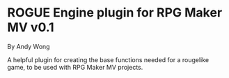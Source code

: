 ROGUE Engine plugin for RPG Maker MV v0.1
=========================================
By Andy Wong

A helpful plugin for creating the base functions needed for a rougelike game,
to be used with RPG Maker MV projects.
